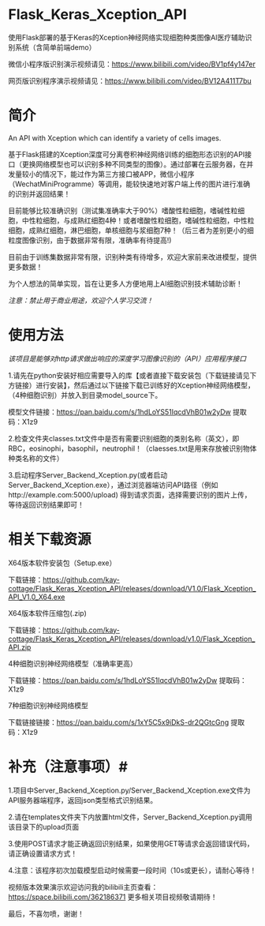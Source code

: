 # Flask_Keras_Xception_API
使用Flask部署的基于Keras的Xception神经网络实现细胞种类图像AI医疗辅助识别系统（含简单前端demo）


微信小程序版识别演示视频请见：https://www.bilibili.com/video/BV1pf4y147er


网页版识别程序演示视频请见：https://www.bilibili.com/video/BV12A411T7bu


# 简介 #

An API with Xception which can identify a variety of cells images.


基于Flask搭建的Xception深度可分离卷积神经网络训练的细胞形态识别的API接口（更换网络模型也可以识别多种不同类型的图像）。通过部署在云服务器，在并发量较小的情况下，能过作为第三方接口被APP，微信小程序（WechatMiniProgramme）等调用，能较快速地对客户端上传的图片进行准确的识别并返回结果！


目前能够比较准确识别（测试集准确率大于90%）嗜酸性粒细胞，嗜碱性粒细胞，中性粒细胞，与成熟红细胞4种！或者嗜酸性粒细胞，嗜碱性粒细胞，中性粒细胞，成熟红细胞，淋巴细胞，单核细胞与浆细胞7种！（后三者为差别更小的细粒度图像识别，由于数据非常有限，准确率有待提高!)



目前由于训练集数据非常有限，识别种类有待增多，欢迎大家前来改进模型，提供更多数据！


为个人想法的简单实现，旨在让更多人方便地用上AI细胞识别技术辅助诊断！


*注意：禁止用于商业用途，欢迎个人学习交流！*







# 使用方法 #



*该项目是能够对http请求做出响应的深度学习图像识别的（API）应用程序接口*



1.请先在python安装好相应需要导入的库【或者直接下载安装包（下载链接请见下方链接）进行安装】，然后通过以下链接下载已训练好的Xception神经网络模型，（4种细胞识别）并放入到目录model_source下。


模型文件链接：https://pan.baidu.com/s/1hdLoYS51IqcdVhB01w2yDw 提取码：X1z9




2.检查文件夹classes.txt文件中是否有需要识别细胞的类别名称（英文），即RBC，eosinophi，basophil，neutrophil！（claesses.txt是用来存放被识别物体种类名称的文件）


3.启动程序Server_Backend_Xception.py(或者启动Server_Backend_Xception.exe），通过浏览器端访问API路径（例如http://example.com:5000/upload) 得到请求页面，选择需要识别的图片上传，等待返回识别结果即可！


# 相关下载资源 #
X64版本软件安装包（Setup.exe）

下载链接：https://github.com/kay-cottage/Flask_Keras_Xception_API/releases/download/V1.0/Flask_Xception_API_V1.0_X64.exe


X64版本软件压缩包(.zip)

下载链接：https://github.com/kay-cottage/Flask_Keras_Xception_API/releases/download/v1.0/Flask_Xception_API.zip

4种细胞识别神经网络模型（准确率更高）

下载链接：https://pan.baidu.com/s/1hdLoYS51IqcdVhB01w2yDw 提取码：X1z9


7种细胞识别神经网络模型

下载链接链接：https://pan.baidu.com/s/1xY5C5x9iDkS-dr2QGtcGng 提取码：X1z9


# 补充（注意事项）#


1.项目中Server_Backend_Xception.py/Server_Backend_Xception.exe文件为API服务器端程序，返回json类型格式识别结果。


2.请在templates文件夹下内放置html文件，Server_Backend_Xception.py调用该目录下的upload页面


3.使用POST请求才能正确返回识别结果，如果使用GET等请求会返回错误代码，请正确设置请求方式！


4.注意：该程序初次加载模型启动时候需要一段时间（10s或更长），请耐心等待！


视频版本效果演示欢迎访问我的bilibili主页查看：https://space.bilibili.com/362186371 更多相关项目视频敬请期待！


最后，不喜勿喷，谢谢！
